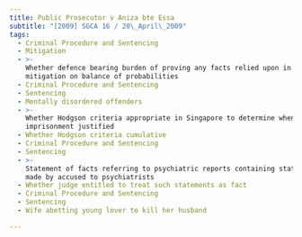 ```yaml
---
title: Public Prosecutor v Aniza bte Essa
subtitle: "[2009] SGCA 16 / 20\_April\_2009"
tags:
  - Criminal Procedure and Sentencing
  - Mitigation
  - >-
    Whether defence bearing burden of proving any facts relied upon in
    mitigation on balance of probabilities
  - Criminal Procedure and Sentencing
  - Sentencing
  - Mentally disordered offenders
  - >-
    Whether Hodgson criteria appropriate in Singapore to determine when life
    imprisonment justified
  - Whether Hodgson criteria cumulative
  - Criminal Procedure and Sentencing
  - Sentencing
  - >-
    Statement of facts referring to psychiatric reports containing statements
    made by accused to psychiatrists
  - Whether judge entitled to treat such statements as fact
  - Criminal Procedure and Sentencing
  - Sentencing
  - Wife abetting young lover to kill her husband

---
```


